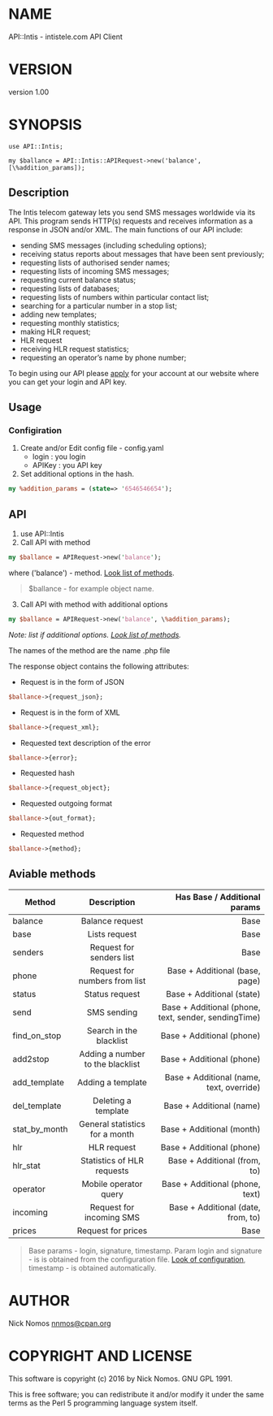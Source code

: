 # NAME

API::Intis - intistele.com API Client

# VERSION

version 1.00

# SYNOPSIS

    use API::Intis;

    my $ballance = API::Intis::APIRequest->new('balance', [\%addition_params]);


## Description
The Intis telecom gateway lets you send SMS messages worldwide via its API. This program sends HTTP(s) requests and receives information as a response in JSON and/or XML. The main functions of our API include:

* sending SMS messages (including scheduling options);
* receiving status reports about messages that have been sent previously;
* requesting lists of authorised sender names;
* requesting lists of incoming SMS messages;
* requesting current balance status;
* requesting lists of databases;
* requesting lists of numbers within particular contact list;
* searching for a particular number in a stop list;
* adding new templates;
* requesting monthly statistics;
* making HLR request;
* HLR request
* receiving HLR request statistics;
* requesting an operator’s name by phone number;

To begin using our API please [apply](https://go.intistele.com/external/client/register/) for your account at our website where you can get your login and API key.

## Usage

### Configiration

1. Create and/or Edit config file - config.yaml
    * login : you login
    * APIKey : you API key
2.  Set additional options in the hash.
```perl
my %addition_params = (state=> '6546546654');
```


## API
1. use API::Intis
2. Call API with method
```perl
my $ballance = APIRequest->new('balance');
```
where ('balance') - method. [Look list of methods](#aviable-methods). 
> $ballance - for example object name.
3. Call API with method with additional options
```perl
my $ballance = APIRequest->new('balance', \%addition_params);
```
*Note: list if  additional options. [Look list of methods](#aviable-methods).*

The names of the method are the name .php file

The response object contains the following attributes:

* Request is in the form of JSON
```perl
$ballance->{request_json};
```
* Request is in the form of XML
```perl
$ballance->{request_xml};
```
* Requested text description of the error
```perl
$ballance->{error};
```
* Requested hash
```perl
$ballance->{request_object};
```
* Requested outgoing format
```perl
$ballance->{out_format};
```
* Requested method
```perl
$ballance->{method};
```

## Aviable methods

| Method   |      Description      | Has Base / Additional params |
|----------|:-------------:|-------------:|
| balance |   Balance request | Base |
| base |     Lists request   | Base |
| senders |  Request for senders list | Base |
| phone |   Request for numbers from list | Base + Additional (base, page)|
| status |   Status request  | Base + Additional (state)|
| send |    SMS sending  | Base + Additional (phone, text, sender, sendingTime)|
| find_on_stop |   Search in the blacklist  | Base + Additional (phone)|
| add2stop |   Adding a number to the blacklist  | Base + Additional (phone)|
| add_template |  Adding a template  | Base + Additional (name, text, override) |
| del_template |  Deleting a template  | Base + Additional (name) |
| stat_by_month |  General statistics for a month  | Base + Additional (month) |
| hlr |   HLR request   | Base + Additional (phone) |
| hlr_stat |   Statistics of HLR requests  | Base + Additional (from, to) |
| operator |   Mobile operator query  | Base + Additional (phone, text) |
| incoming |   Request for incoming SMS  | Base + Additional (date, from, to) |
| prices |   Request for prices  | Base  |

> Base params - login, signature, timestamp. Param login and signature - is is obtained from the configuration file. [Look of configuration](#configiration), timestamp - is obtained automatically.

# AUTHOR
 
Nick Nomos <nnmos@cpan.org>
 
# COPYRIGHT AND LICENSE
 
This software is copyright (c) 2016 by Nick Nomos. 
GNU GPL 1991.
 
This is free software; you can redistribute it and/or modify it under
the same terms as the Perl 5 programming language system itself.